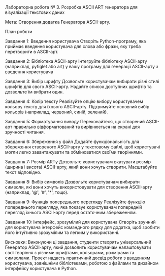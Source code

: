 Лабораторна робота № 3. Розробка ASCII ART генератора для візуалізації текстових даних 

Мета: Створення додатка Генератора ASCII-арту.

План роботи

Завдання 1: Введення користувача
Створіть Python-програму, яка приймає введення користувача для слова або фрази, яку треба  перетворити в ASCII-арт.

Завдання 2: Бібліотека ASCII-арту
Інтегруйте бібліотеку ASCII-арту (наприклад, pyfiglet або art) у вашу програму для генерації ASCII-арту з введення користувача

Завдання 3: Вибір шрифту
Дозвольте користувачам вибирати різні стилі шрифтів для свого ASCII-арту. Надайте список доступних шрифтів та дозвольте їм вибрати один.

Завдання 4: Колір тексту
Реалізуйте опцію вибору користувачем кольору тексту для їхнього ASCII-арту. Підтримуйте основний вибір кольорів (наприклад, червоний, синій, зелений).

Завдання 5: Форматування виводу
Переконайтеся, що створений ASCII-арт правильно відформатований та вирівнюється на екрані для зручності читання.

Завдання 6: Збереження у файл
Додайте функціональність для збереження створеного ASCII-арту у текстовому файлі, щоб користувачі могли легко завантажувати та обмінюватися своїми творіннями.

Завдання 7: Розмір ARTу
Дозвольте користувачам вказувати розмір (ширина і висота) ASCII-арту, який вони хочуть створити. Масштабуйте текст відповідно.

Завдання 8: Вибір символів
Дозвольте користувачам вибирати символи, які вони хочуть використовувати для створення ASCII-арту (наприклад, '@', '#', '*', тощо).

Завдання 9: Функція попереднього перегляду
Реалізуйте функцію попереднього перегляду, яка показує користувачам попередній перегляд їхнього ASCII-арту перед остаточним збереженням.

Завдання 10: Інтерфейс, зрозумілий для користувача
Створіть зручний для користувача інтерфейс командного рядку для додатка, щоб зробити його інтуїтивно зрозумілим та легким у використанні.

Висновки: Виконуючи ці завдання, студенти створять універсальний Генератор ASCII-арту, який дозволить користувачам налаштовувати свої творіння з різними шрифтами, кольорами, розмірами та символами. Проект надасть практичний досвід роботи з введенням користувача, зовнішніми бібліотеками, роботою з файлами та дизайном інтерфейсу користувача в Python.